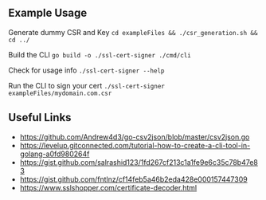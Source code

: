 ## Example Usage
Generate dummy CSR and Key
`cd exampleFiles && ./csr_generation.sh && cd ../`

Build the CLI
`go build -o ./ssl-cert-signer ./cmd/cli`

Check for usage info
`./ssl-cert-signer --help`

Run the CLI to sign your cert
`./ssl-cert-signer exampleFiles/mydomain.com.csr`

## Useful Links
* https://github.com/Andrew4d3/go-csv2json/blob/master/csv2json.go
* https://levelup.gitconnected.com/tutorial-how-to-create-a-cli-tool-in-golang-a0fd980264f
* https://gist.github.com/salrashid123/1fd267cf213c1a1fe9e6c35c78b47e83
* https://gist.github.com/fntlnz/cf14feb5a46b2eda428e000157447309
* https://www.sslshopper.com/certificate-decoder.html